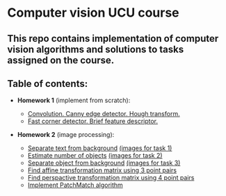 # Computer vision UCU course

## This repo contains implementation of computer vision algorithms and solutions to tasks assigned on the course.

## Table of contents:

- **Homework 1** (implement from scratch):
    - [Convolution. Canny edge detector. Hough transform.](./homework1/HoughSpace.ipynb)
    - [Fast corner detector. Brief feature descriptor.](./homework1/Fast&Brief.ipynb)
    
- **Homework 2** (image processing):
    - [Separate text from background](./homework2/separate_text_from_background.ipynb) [(images for task 1)](./homework2/tnotes/)
    - [Estimate number of objects](./homework2/estimate_number_of_objects.ipynb) [(images for task 2)](./homework2/count/)
    - [Separate object from background](./homework2/separate_object_from_background.ipynb) [(images for task 3)](./homework2/object/)
    - [Find affine transformation matrix using 3 point pairs](./homework2/affine_transform.ipynb)
    - [Find perspactive transformation matrix using 4 point pairs](./homework2/perspactive_transform.ipynb)
    - [Implement PatchMatch algorithm](./homework2/patch-match.ipynb)
